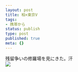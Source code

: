 ```yaml
---
layout: post
title: 柏×東京V
tags:
- 携帯から
status: publish
type: post
published: true
meta: {}
---
```

<div class="caption">残留争いの修羅場を見にきた。汗
</div>
<div class="photo"><img src="http://wo.skr.jp/images/uploads/blog-photo-1132985685.47-0.jpg" /></div>
